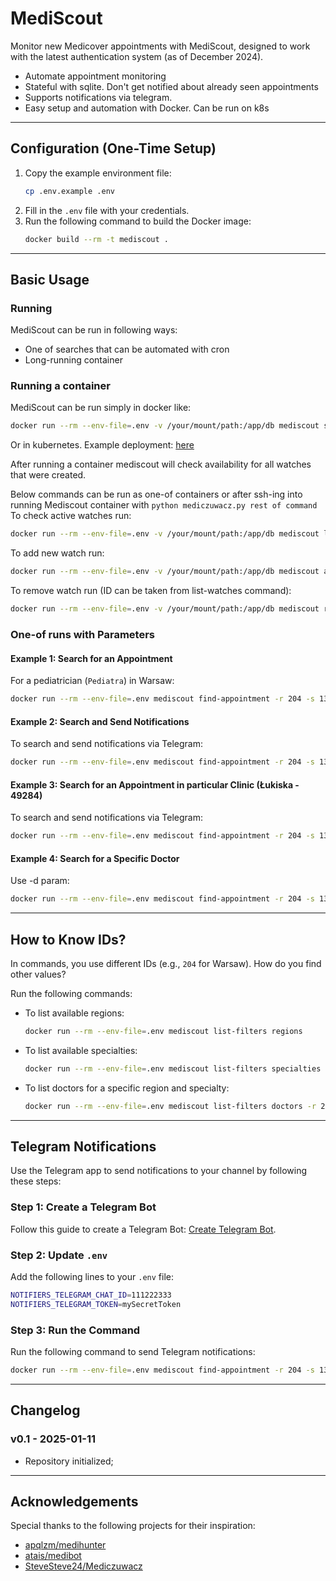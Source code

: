 # MediScout

Monitor new Medicover appointments with MediScout, designed to work with the latest authentication system (as of December 2024).

- Automate appointment monitoring
- Stateful with sqlite. Don't get notified about already seen appointments
- Supports notifications via telegram.
- Easy setup and automation with Docker. Can be run on k8s

---

## Configuration (One-Time Setup)
1. Copy the example environment file:
   ```bash
   cp .env.example .env
   ```
2. Fill in the `.env` file with your credentials.
3. Run the following command to build the Docker image:
    ```bash
    docker build --rm -t mediscout .
    ```
---

## Basic Usage

### Running
MediScout can be run in following ways:
- One of searches that can be automated with cron
- Long-running container

### Running a container
MediScout can be run simply in docker like:
```bash
docker run --rm --env-file=.env -v /your/mount/path:/app/db mediscout start
```
Or in kubernetes. Example deployment: [here](example-deployment.yaml)


After running a container mediscout will check availability for all watches that were created.

Below commands can be run as one-of containers or after ssh-ing into running Mediscout container with `python mediczuwacz.py rest of command`
To check active watches run:
```bash
docker run --rm --env-file=.env -v /your/mount/path:/app/db mediscout list-watches
```

To add new watch run:
```bash
docker run --rm --env-file=.env -v /your/mount/path:/app/db mediscout add-watch -r 207 -s 19054 -f "2025-01-04"
```

To remove watch run (ID can be taken from list-watches command):
```bash
docker run --rm --env-file=.env -v /your/mount/path:/app/db mediscout remove-watch -i 1
```

### One-of runs with Parameters
#### Example 1: Search for an Appointment
For a pediatrician (`Pediatra`) in Warsaw:
```bash
docker run --rm --env-file=.env mediscout find-appointment -r 204 -s 132 -f "2024-12-11"
```

#### Example 2: Search and Send Notifications
To search and send notifications via Telegram:
```bash
docker run --rm --env-file=.env mediscout find-appointment -r 204 -s 132 -f "2024-12-11" -n telegram -t "Pediatra"
```

#### Example 3: Search for an Appointment in particular Clinic (Łukiska - 49284)
To search and send notifications via Telegram:
```bash
docker run --rm --env-file=.env mediscout find-appointment -r 204 -s 132 -f "2024-12-11" -c 49284 -n telegram -t "Pediatra"
```

#### Example 4: Search for a Specific Doctor
Use -d param:
```bash
docker run --rm --env-file=.env mediscout find-appointment -r 204 -s 132 -d 394 -f "2024-12-16"
```

---

## How to Know IDs?
In commands, you use different IDs (e.g., `204` for Warsaw). How do you find other values?

Run the following commands:

- To list available regions:
  ```bash
  docker run --rm --env-file=.env mediscout list-filters regions
  ```

- To list available specialties:
  ```bash
  docker run --rm --env-file=.env mediscout list-filters specialties
  ```

- To list doctors for a specific region and specialty:
  ```bash
  docker run --rm --env-file=.env mediscout list-filters doctors -r 204 -s 132
  ```

---

## Telegram Notifications
Use the Telegram app to send notifications to your channel by following these steps:

### Step 1: Create a Telegram Bot
Follow this guide to create a Telegram Bot: [Create Telegram Bot](https://gist.github.com/nafiesl/4ad622f344cd1dc3bb1ecbe468ff9f8a).

### Step 2: Update `.env`
Add the following lines to your `.env` file:
```bash
NOTIFIERS_TELEGRAM_CHAT_ID=111222333
NOTIFIERS_TELEGRAM_TOKEN=mySecretToken
```

### Step 3: Run the Command
Run the following command to send Telegram notifications:
```bash
docker run --rm --env-file=.env mediscout find-appointment -r 204 -s 132 -f "2024-12-11" -n telegram -t "Pediatra"
```

---

## Changelog

### v0.1 - 2025-01-11
- Repository initialized;

---

## Acknowledgements
Special thanks to the following projects for their inspiration:
- [apqlzm/medihunter](https://github.com/apqlzm/medihunter)
- [atais/medibot](https://github.com/atais/medibot)
- [SteveSteve24/Mediczuwacz](https://github.com/SteveSteve24/MediCzuwacz)


